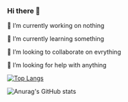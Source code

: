 ### Hi there 👋



🔭 I’m currently working on nothing 


🌱 I’m currently learning something


👯 I’m looking to collaborate on evrything


🤔 I’m looking for help with anything


[![Top Langs](https://github-readme-stats.vercel.app/api/top-langs/?username=Nahian-Alvy)](https://github.com/anuraghazra/github-readme-stats)



![Anurag's GitHub stats](https://github-readme-stats.vercel.app/api?username=Nahian-Alvy&theme=onedark&show_icons=true)

